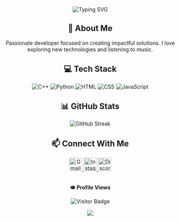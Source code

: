 <div align="center">
  <img src="https://readme-typing-svg.herokuapp.com?font=Fira+Code&size=32&duration=3000&pause=1000&color=2E97F7&center=true&vCenter=true&random=false&width=600&height=100&lines=Hello%2C+World!;Welcome+to+my+GitHub+Profile;I'm+currently+a+Student;Let's+make+something+great!;davul" alt="Typing SVG" />
</div>

<h2 align="center">💫 About Me</h2>
<p align="center">
  Passionate developer focused on creating impactful solutions. I love exploring new technologies and listening to music.
</p>

<h2 align="center">💻 Tech Stack</h2>
<div align="center">
  <img src="https://img.shields.io/badge/c++-%2300599C.svg?style=for-the-badge&logo=c%2B%2B&logoColor=white" alt="C++" />
  <img src="https://img.shields.io/badge/python-3670A0?style=for-the-badge&logo=python&logoColor=ffdd54" alt="Python" />
  <img src="https://img.shields.io/badge/html5-%23E34F26.svg?style=for-the-badge&logo=html5&logoColor=white" alt="HTML" />
  <img src="https://img.shields.io/badge/css3-%231572B6.svg?style=for-the-badge&logo=css3&logoColor=white" alt="CSS" />
  <img src="https://img.shields.io/badge/javascript-%23323330.svg?style=for-the-badge&logo=javascript&logoColor=%23F7DF1E" alt="JavaScript" />
</div>

<!-- GitHub Stats -->
<h2 align="center">📊 GitHub Stats</h2>
<div align="center">
  <!--<img src="https://github-readme-stats.vercel.app/api?username=huythedev&theme=tokyonight&hide_border=false&include_all_commits=true&count_private=true" alt="GitHub Stats" /><br/>-->
  <img src="https://github-readme-streak-stats.herokuapp.com/?user=huythedev&theme=tokyonight&hide_border=false" alt="GitHub Streak" /><br/>
  <!--<img src="https://github-readme-stats.vercel.app/api/top-langs/?username=huythedev&theme=tokyonight&hide_border=false&include_all_commits=true&count_private=true&layout=compact" alt="Top Languages" />-->
</div>

<h2 align="center">📫 Connect With Me</h2>
<div align="center">
  <a href="mailto:huythedev@gmail.com" target="_blank">
    <img src="https://img.shields.io/badge/gmail-EA4335.svg?style=for-the-badge&logo=gmail&logoColor=white" alt="Gmail" height="35" />
  </a>
  <a href="https://instagram.com/huythedev" target="_blank">
    <img src="https://img.shields.io/badge/instagram-%23E4405F.svg?style=for-the-badge&logo=Instagram&logoColor=white" alt="Instagram" height="35" />
  </a>
  <a href="https://discord.com/users/929735117117730828" target="_blank">
    <img src="https://img.shields.io/badge/Discord-%235865F2.svg?style=for-the-badge&logo=discord&logoColor=white" alt="Discord" height="35" />
  </a>
</div>

<div align="center">
  <br>
  <p align="center"><b>👁️ Profile Views</b></p>  
  <p align="center">
    <img src="https://api.visitorbadge.io/api/visitors?path=huythedev%2Fhuythedev&label=VISITORS&labelColor=%23007EC6&countColor=%23263759&style=for-the-badge&labelStyle=upper" alt="Visitor Badge" />
  </p> 
</div>

<div align="center">
  <img src="https://capsule-render.vercel.app/api?type=waving&color=2E97F7&height=100&section=footer"/>
</div>
